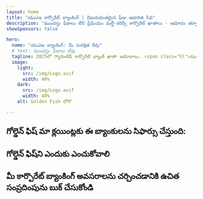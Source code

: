 ```yaml
---
layout: home
title: "యుఎఇ కార్పొరేట్ బ్యాంకింగ్ | విజయవంతమైన ఫీజు ఆధారిత సేవ"
description: "ముందస్తు ఫీజులు లేని ప్రీమియం మల్టీ-కరెన్సీ కార్పొరేట్ ఖాతాలు - ఆమోదం తర్వాత మాత్రమే చెల్లించండి. 96% విజయ శాతంతో పూర్తి దరఖాస్తు నిర్వహణ. గ్యారెంటీడ్ ఖాతా తెరవడం."
showSponsors: false

hero:
  name: "యుఎఇ బ్యాంకింగ్: మీ సురక్షిత రేవు"
  # text: ముందస్తు ఫీజులు లేవు
  tagline: 2025లో గ్యారెంటీడ్ కార్పొరేట్ బ్యాంక్ ఖాతా ఆమోదాలు. <span class="hl">ముందస్తు ఫీజులు లేవు</span> - ఆమోదం తర్వాత మాత్రమే చెల్లించండి. 96% విజయ శాతం.
  image:
    light:
      src: /img/Logo.avif
      width: 40%
    dark:
      src: /img/Logo.avif
      width: 40%
    alt: Golden Fish లోగో

---
```


<FeatureCards :features="[
  {
    title: 'గ్యారెంటీడ్ ఖాతా ఆమోదాలు',
    bullet: '✓',
    items: [
      'మొదటి ఖాతా ఆమోదానికి రెండు నెలల గ్యారెంటీ',
      'రెండవ ఖాతాకు మూడు నెలల గ్యారెంటీ',
      'నాణ్యమైన వ్యాపార ప్రణాళిక తయారీ',
      'సమగ్ర డ్యూ డిలిజెన్స్ మద్దతు',
      'బ్యాంకుతో ప్రత్యక్ష కమ్యూనికేషన్ వ్యూహం',
      'పూర్తి బ్యాంకింగ్ ప్యాకేజీ సెటప్'
    ],
    linkText: 'Learn more',
    link: '../../corporate-banking-services/guaranteed-account-approvals',
    icon: {
      light: '/video/iStock-2186765808.mp4',
      dark: '/video/iStock-2166377244.mp4',
      alt: 'బ్యాంకింగ్ అవసరాలు',
    }
  },
]" />

<FeatureCards :features="[
  {
    title: 'అధిక రిస్క్ వ్యాపారాలకు యుఎఇ బ్యాంక్ ఖాతాలు',
    items: [
      'పెంపొందించిన డ్యూ డిలిజెన్స్ (EDD)పై నిపుణ మార్గదర్శకత్వం',
      'లావాదేవీల పర్యవేక్షణ మరియు రిస్క్ నిర్వహణ',
      'అనుసరణ విధానాలు మరియు ప్రక్రియల సెటప్',
      'బ్యాంక్ సంబంధాల నిర్వహణ',
      'క్రమం తప్పకుండా అనుసరణ నవీకరణలు మరియు ఆడిట్లు',
      'ఖాతా భద్రత కోసం అత్యవసర ప్రణాళిక'
    ],
    linkText: 'Learn more',
    link: '../../corporate-banking-services/UAE-Bank-Accounts-for-High-Risk-Business',
    icon: {
      light: '/img/iStock-1333000394.avif',
      dark: '/img/iStock-584576538.avif',
      alt: 'బ్యాంకింగ్ సేవలు',
    }
  },
  {
    title: 'అనుసరణలో ఉండండి: మీ యుఎఇ వ్యాపారాన్ని రక్షించుకోండి',
    items: [
      'సంభావ్య రిస్క్‌లను గుర్తించడానికి క్రమం తప్పని అనుసరణ ఆడిట్‌లు',
      'ప్రభుత్వ ఆమోదాల కోసం ఎండ్-టు-ఎండ్ PRO సేవలు',
      'లైసెన్స్ పునరుద్ధరణ నిర్వహణ మరియు హెచ్చరికలు',
      'బ్యాంకింగ్ సలహా మరియు ఖాతా నిర్వహణ',
      'VAT మరియు ESR అనుసరణ మద్దతు',
      'ఉద్యోగి వీసా మరియు కార్మిక చట్ట అనుసరణ',
      'నియంత్రణ నవీకరణలపై శిక్షణా కార్యశాలలు'
    ],
    linkText: 'Learn more',
    link: '../../company-registration/Protect-Your-Business',
    icon: {
      light: '/img/iStock-1382278859.jpg',
      dark: '/img/iStock-1867623684.jpg',
      alt: 'బ్యాంకింగ్ సేవలు',
    }
  },
  {
    title: 'యుఎఇ కార్పొరేట్ బ్యాంకింగ్ ప్రయోజనాలు',
    items: [
      'మూడీస్ **Aa2** రేటింగ్‌తో బలమైన బ్యాంకింగ్ వ్యవస్థ',
      '**1980 నుండి స్థిరమైన USD మార్పిడి రేటు**',
      'మూలధన చలనంపై ఎలాంటి ఆంక్షలు లేవు',
      'US$184 బిలియన్లకు పైగా విదేశీ నిల్వలు',
      'రాజకీయ మరియు ఆర్థిక స్థిరత్వం',
      'ప్రభుత్వ మద్దతుతో బ్యాంకింగ్ వ్యవస్థ',
      'ప్రపంచ స్థాయి డిజిటల్ బ్యాంకింగ్'
    ],
    linkText: 'Learn more',
    link: '../../company-registration/banking',
    icon: {
      light: '/img/iStock-1032707788.jpg',
      dark: '/img/iStock-1152367067.avif',
      alt: 'బ్యాంకింగ్ ప్రక్రియ',
    }
  }
]" />

## గోల్డెన్ ఫిష్ మా క్లయింట్లకు ఈ బ్యాంకులను సిఫార్సు చేస్తుంది:

<!--@include: /../../include/recommended-banks.md-->

## గోల్డెన్ ఫిష్‌ని ఎందుకు ఎంచుకోవాలి

<BenefitsList :features="[
  {
    icon: '🏢',
    title: 'స్థానిక UAE నిపుణత',
    text: 'దుబాయ్‌లోని అంకితభావంతో కూడిన నిపుణులు ప్రక్రియ అంతటా నిపుణ మార్గదర్శకత్వాన్ని అందిస్తారు.'
  },
  {
    icon: '📊',
    title: 'నిరూపించబడిన విజయ శాతం',
    text: 'మా ప్రీమియం ప్రాసెసింగ్ ద్వారా వందలాది వీసాలు, బ్యాంకు ఖాతాలు మరియు కంపెనీ రిజిస్ట్రేషన్‌లతో 90% కంటే ఎక్కువ ఆమోదం పొందాము.'
  },
  {
    icon: '💸',
    title: '**విజయం ఆధారిత రుసుములు**',
    text: '[ఆమోదం తర్వాత మాత్రమే చెల్లించండి](/uae-business/benefits/success-based-fees). దాచిన ఖర్చులు లేకుండా పూర్తి పారదర్శకత.'
  },
]" />

## మీ కార్పొరేట్ బ్యాంకింగ్ అవసరాలను చర్చించడానికి ఉచిత సంప్రదింపును బుక్ చేసుకోండి

<ContactFormModalNav buttonText="నిపుణునితో మాట్లాడండి" formStyle="display: block; margin: 3rem auto;"/>